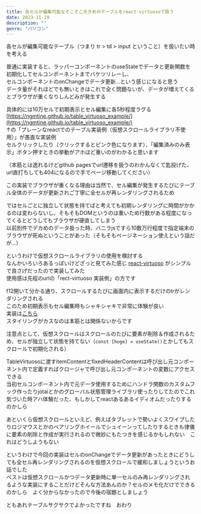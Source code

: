 ```yaml
---
title: 各セルが編集可能なそこそこ大きめのテーブルをreact-virtuosoで扱う
date: 2023-11-19
description: ""
genre: "パソコン"
---
```


各セルが編集可能なテーブル（つまり tr > td > input ということ）を扱いたい時を考える

普通に実装すると、ラッパーコンポーネントのuseStateでデータと更新関数を初期化してセルコンポーネントまでバケツリレーし、  
セルコンポーネントのonChangeでデータ更新…という感じになると思う  
データ量がそれほどでも無いときはこれで全く問題ないが、データが増えてくるとブラウザが重くなりしんどみが発生する

具体的には10万セルで初期表示とセル編集に各5秒程度ラグる  
[https://ngmtine.github.io/table_virtuoso_example/](https://ngmtine.github.io/table_virtuoso_example/)  
↑の「プレーンなreactでのテーブル実装例（仮想スクロールライブラリ不使用）」が愚直な実装例  
セルクリックしたり（クリックするとピンク色になります）、「編集済みのみ表示」ボタン押すときの挙動がアホほど重いのがわかると思います

（本筋とは逸れるけどgithub pagesでurl遷移を扱うのわかんなくて匙投げた、  
url直打ちしても404になるので手でページ移動してください）

この実装でブラウザが重くなる理由は当然で、セル編集が発生するたびにテーブル全体のデータが更新されご丁寧に全セルが再レンダリングされるため

ではセルごとに独立して状態を持てばと考えても初期レンダリングに時間がかかるのは変わらないし、そもそもDOMというのは重いため行数がある程度になってくるとどうしてもブラウザが硬直してしまう  
以前別件でデカめのデータ扱った時、バニラjsですら10数万行程度で指定端末のブラウザが死ぬということがあった（そもそもページネーション使えという話だが…）

というわけで仮想スクロールライブラリの使用を検討する  
なんかいろいろあるっぽいけどざっと見てみた感じ [react-virtuoso](https://github.com/petyosi/react-virtuoso) がシンプルで良さげだったので実装してみた  
使用感は先程のurlの「rect-virtuoso 実装例」の方です

f12開いて分かる通り、スクロールするたびに画面内に表示するだけのtrがレンダリングされる  
このため初期表示もセル編集時もシャキシャキで非常に体験が良い  
実装は[こちら](https://github.com/ngmtine/table_virtuoso_example)  
スタイリングがカスなのは本筋とは関係ないからです

注意点として、仮想スクロールはスクロールのたびに要素が削除＆作成されるため、セルが独立して状態を持てない（`const [hoge] = useState()`とかしてもスクロールで初期化される）

TableVirtuosoに渡すitemContentとfixedHeaderContentは呼び出し元コンポーネント内で定義すればクロージャで呼び出し元コンポーネントの変数にアクセスできる  
当初セルコンポーネント内で元データ使用するためにハンドラ関数のカスタムフック作ったりjotaiとかのグローバル状態管理ライブラリ使ったりしてたのでこれ気づいた時アハ体験だった、もしかしてreactあるあるイディオムだったりするのかしら

あといくら仮想スクロールといえど、例えばタブレットで勢いよくスワイプしたりロジマウスとかのベアリングホイールでシュイーンってしたりするときも律儀に要素の削除と作成が実行されるので微妙にもたつきを感じるかもしれない　これはどうしようもない

というわけで今回の実装はセルのonChangeでデータ更新があったときにどうしても全セル再レンダリングされるのを仮想スクロールで緩和しましょうというお話でした  
ベストは仮想スクロールかつデータ更新時に単一セルのみ再レンダリングされるような実装にすることだけどそんな方法あんのか？セルのメモ化だけでできるのかしら　よく分からなかったので今後の宿題としましょう

ともあれテーブルサクサクでよかったですね　おわり
